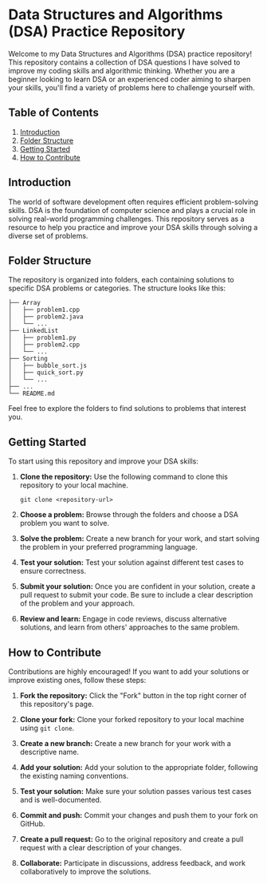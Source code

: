 # Data Structures and Algorithms (DSA) Practice Repository

Welcome to my Data Structures and Algorithms (DSA) practice repository! This repository contains a collection of DSA questions I have solved to improve my coding skills and algorithmic thinking. Whether you are a beginner looking to learn DSA or an experienced coder aiming to sharpen your skills, you'll find a variety of problems here to challenge yourself with.

## Table of Contents

1. [Introduction](#introduction)
2. [Folder Structure](#folder-structure)
3. [Getting Started](#getting-started)
4. [How to Contribute](#how-to-contribute)

## Introduction

The world of software development often requires efficient problem-solving skills. DSA is the foundation of computer science and plays a crucial role in solving real-world programming challenges. This repository serves as a resource to help you practice and improve your DSA skills through solving a diverse set of problems.

## Folder Structure

The repository is organized into folders, each containing solutions to specific DSA problems or categories. The structure looks like this:

```
├── Array
│   ├── problem1.cpp
│   ├── problem2.java
│   └── ...
├── LinkedList
│   ├── problem1.py
│   ├── problem2.cpp
│   └── ...
├── Sorting
│   ├── bubble_sort.js
│   ├── quick_sort.py
│   └── ...
├── ...
└── README.md
```

Feel free to explore the folders to find solutions to problems that interest you.

## Getting Started

To start using this repository and improve your DSA skills:

1. **Clone the repository:** Use the following command to clone this repository to your local machine.

   ```
   git clone <repository-url>
   ```

2. **Choose a problem:** Browse through the folders and choose a DSA problem you want to solve.

3. **Solve the problem:** Create a new branch for your work, and start solving the problem in your preferred programming language.

4. **Test your solution:** Test your solution against different test cases to ensure correctness.

5. **Submit your solution:** Once you are confident in your solution, create a pull request to submit your code. Be sure to include a clear description of the problem and your approach.

6. **Review and learn:** Engage in code reviews, discuss alternative solutions, and learn from others' approaches to the same problem.

## How to Contribute

Contributions are highly encouraged! If you want to add your solutions or improve existing ones, follow these steps:

1. **Fork the repository:** Click the "Fork" button in the top right corner of this repository's page.

2. **Clone your fork:** Clone your forked repository to your local machine using `git clone`.

3. **Create a new branch:** Create a new branch for your work with a descriptive name.

4. **Add your solution:** Add your solution to the appropriate folder, following the existing naming conventions.

5. **Test your solution:** Make sure your solution passes various test cases and is well-documented.

6. **Commit and push:** Commit your changes and push them to your fork on GitHub.

7. **Create a pull request:** Go to the original repository and create a pull request with a clear description of your changes.

8. **Collaborate:** Participate in discussions, address feedback, and work collaboratively to improve the solutions.
